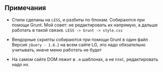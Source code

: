## Примечания

*	Стили сделаны на `LESS`, и разбиты по блокам. Собираются при помощи Grunt. Мой совет: не редактировать их напрямую, а дальше работать в такой связке. `LESS -> Grunt -> style.css`

*	Вендорные скрипты собираются при помощи Grunt в один файл
	Версия `jQuery - 1.6.2` на всем сайте LG, это надо обязательно учитывать, иначе меню работать не будет

*	На самом сайте DOM лежит в `.m` шаблонах, а не `html`, редактировать надо их.
